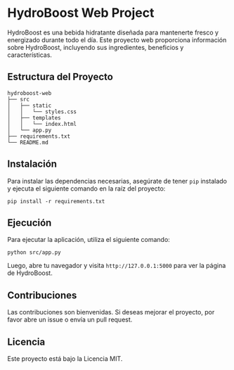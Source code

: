 # HydroBoost Web Project

HydroBoost es una bebida hidratante diseñada para mantenerte fresco y energizado durante todo el día. Este proyecto web proporciona información sobre HydroBoost, incluyendo sus ingredientes, beneficios y características.

## Estructura del Proyecto

```
hydroboost-web
├── src
│   ├── static
│   │   └── styles.css
│   ├── templates
│   │   └── index.html
│   └── app.py
├── requirements.txt
└── README.md
```

## Instalación

Para instalar las dependencias necesarias, asegúrate de tener `pip` instalado y ejecuta el siguiente comando en la raíz del proyecto:

```
pip install -r requirements.txt
```

## Ejecución

Para ejecutar la aplicación, utiliza el siguiente comando:

```
python src/app.py
```

Luego, abre tu navegador y visita `http://127.0.0.1:5000` para ver la página de HydroBoost.

## Contribuciones

Las contribuciones son bienvenidas. Si deseas mejorar el proyecto, por favor abre un issue o envía un pull request.

## Licencia

Este proyecto está bajo la Licencia MIT.